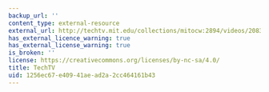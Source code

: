 ```yaml
---
backup_url: ''
content_type: external-resource
external_url: http://techtv.mit.edu/collections/mitocw:2894/videos/20837-hd-trailer
has_external_licence_warning: true
has_external_license_warning: true
is_broken: ''
license: https://creativecommons.org/licenses/by-nc-sa/4.0/
title: TechTV
uid: 1256ec67-e409-41ae-ad2a-2cc464161b43
---
```

